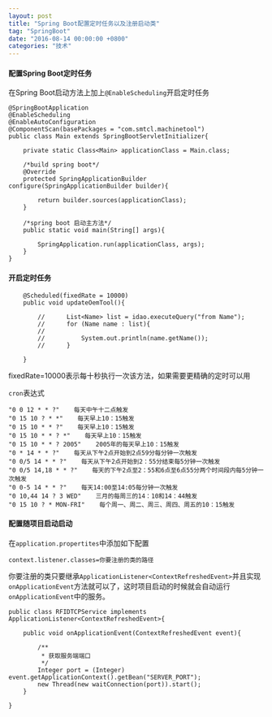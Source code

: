```yaml
---
layout: post
title: "Spring Boot配置定时任务以及注册启动类"
tag: "SpringBoot"
date: "2016-08-14 00:00:00 +0800"
categories: "技术"
---
```


#### 配置Spring Boot定时任务

在Spring Boot启动方法上加上`@EnableScheduling`开启定时任务

<!--more--> 


```
@SpringBootApplication
@EnableScheduling
@EnableAutoConfiguration
@ComponentScan(basePackages = "com.smtcl.machinetool")
public class Main extends SpringBootServletInitializer{

	private static Class<Main> applicationClass = Main.class;

	/*build spring boot*/
	@Override
	protected SpringApplicationBuilder configure(SpringApplicationBuilder builder){

		return builder.sources(applicationClass);
	}

	/*spring boot 启动主方法*/
	public static void main(String[] args){

		SpringApplication.run(applicationClass, args);
	}
}
```

#### 开启定时任务 
```
	@Scheduled(fixedRate = 10000)
	public void updateOemTool(){

		//		List<Name> list = idao.executeQuery("from Name");
		//		for (Name name : list){
		//
		//			System.out.println(name.getName());
		//		}

	}
```

fixedRate=10000表示每十秒执行一次该方法，如果需要更精确的定时可以用  

`cron`表达式  

```
"0 0 12 * * ?"    每天中午十二点触发 
"0 15 10 ? * *"    每天早上10：15触发 
"0 15 10 * * ?"    每天早上10：15触发 
"0 15 10 * * ? *"    每天早上10：15触发 
"0 15 10 * * ? 2005"    2005年的每天早上10：15触发 
"0 * 14 * * ?"    每天从下午2点开始到2点59分每分钟一次触发 
"0 0/5 14 * * ?"    每天从下午2点开始到2：55分结束每5分钟一次触发 
"0 0/5 14,18 * * ?"    每天的下午2点至2：55和6点至6点55分两个时间段内每5分钟一次触发 
"0 0-5 14 * * ?"    每天14:00至14:05每分钟一次触发 
"0 10,44 14 ? 3 WED"    三月的每周三的14：10和14：44触发 
"0 15 10 ? * MON-FRI"    每个周一、周二、周三、周四、周五的10：15触发 
```

#### 配置随项目启动启动

在`application.propertites`中添加如下配置  
```
context.listener.classes=你要注册的类的路径
```

你要注册的类只要继承`ApplicationListener<ContextRefreshedEvent>`并且实现`onApplicationEvent`方法就可以了，这时项目启动的时候就会自动运行`onApplicationEvent`中的服务。  

```
public class RFIDTCPService implements ApplicationListener<ContextRefreshedEvent>{

	public void onApplicationEvent(ContextRefreshedEvent event){

		/**
		 * 获取服务端端口
		 */
		Integer port = (Integer) event.getApplicationContext().getBean("SERVER_PORT");
		new Thread(new waitConnection(port)).start();
	}

}
```